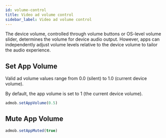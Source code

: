 ```yaml
---
id: volume-control
title: Video ad volume control
sidebar_label: Video ad volume control
---
```


The device volume, controlled through volume buttons or OS-level volume slider, determines the volume for device audio output. However, apps can independently adjust volume levels relative to the device volume to tailor the audio experience. 

## Set App Volume

Valid ad volume values range from 0.0 (silent) to 1.0 (current device volume).

By default, the app volume is set to 1 (the current device volume).

```js
admob.setAppVolume(0.5)
```

## Mute App Volume

```js
admob.setAppMuted(true)
```
